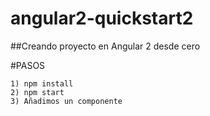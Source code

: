 # angular2-quickstart2

##Creando proyecto en Angular 2 desde cero

#PASOS
```
1) npm install 
2) npm start
3) Añadimos un componente
```

